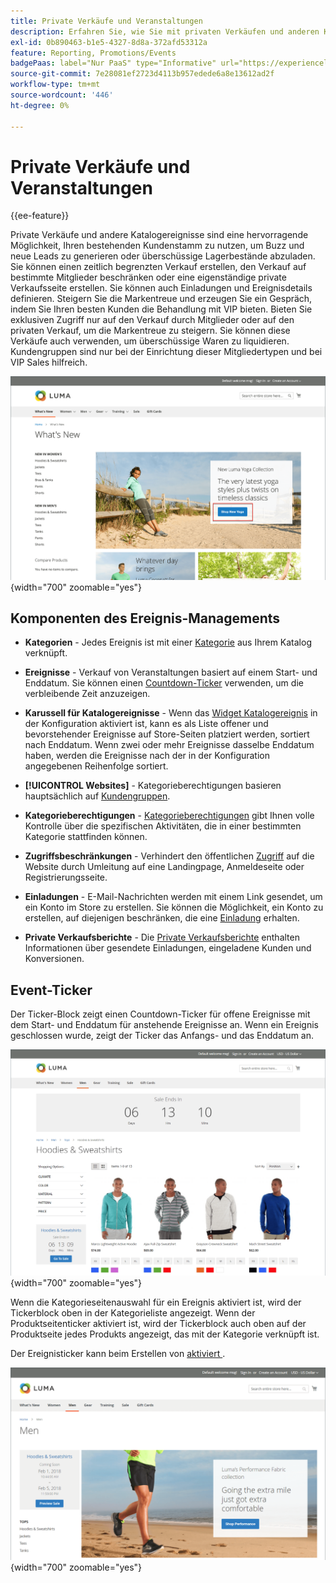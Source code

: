 ```yaml
---
title: Private Verkäufe und Veranstaltungen
description: Erfahren Sie, wie Sie mit privaten Verkäufen und anderen Katalogereignissen den Umsatz für Ihren bestehenden Kundenstamm steigern und neue Leads generieren können.
exl-id: 0b890463-b1e5-4327-8d8a-372afd53312a
feature: Reporting, Promotions/Events
badgePaas: label="Nur PaaS" type="Informative" url="https://experienceleague.adobe.com/en/docs/commerce/user-guides/product-solutions" tooltip="Gilt nur für Adobe Commerce in Cloud-Projekten (von Adobe verwaltete PaaS-Infrastruktur) und lokale Projekte."
source-git-commit: 7e28081ef2723d4113b957edede6a8e13612ad2f
workflow-type: tm+mt
source-wordcount: '446'
ht-degree: 0%

---
```


# Private Verkäufe und Veranstaltungen

{{ee-feature}}

Private Verkäufe und andere Katalogereignisse sind eine hervorragende Möglichkeit, Ihren bestehenden Kundenstamm zu nutzen, um Buzz und neue Leads zu generieren oder überschüssige Lagerbestände abzuladen. Sie können einen zeitlich begrenzten Verkauf erstellen, den Verkauf auf bestimmte Mitglieder beschränken oder eine eigenständige private Verkaufsseite erstellen. Sie können auch Einladungen und Ereignisdetails definieren. Steigern Sie die Markentreue und erzeugen Sie ein Gespräch, indem Sie Ihren besten Kunden die Behandlung mit VIP bieten. Bieten Sie exklusiven Zugriff nur auf den Verkauf durch Mitglieder oder auf den privaten Verkauf, um die Markentreue zu steigern. Sie können diese Verkäufe auch verwenden, um überschüssige Waren zu liquidieren. Kundengruppen sind nur bei der Einrichtung dieser Mitgliedertypen und bei VIP Sales hilfreich.

![Beispiel einer Storefront - Ereignis auf der Startseite](./assets/storefront-event-home-page.png){width="700" zoomable="yes"}

## Komponenten des Ereignis-Managements

- **Kategorien** - Jedes Ereignis ist mit einer [Kategorie](../catalog/category-create.md) aus Ihrem Katalog verknüpft.

- **Ereignisse** - Verkauf von Veranstaltungen basiert auf einem Start- und Enddatum. Sie können einen [Countdown-Ticker](#event-ticker) verwenden, um die verbleibende Zeit anzuzeigen.

- **Karussell für Katalogereignisse** - Wenn das [Widget Katalogereignis](../content-design/widget-event-carousel.md) in der Konfiguration aktiviert ist, kann es als Liste offener und bevorstehender Ereignisse auf Store-Seiten platziert werden, sortiert nach Enddatum. Wenn zwei oder mehr Ereignisse dasselbe Enddatum haben, werden die Ereignisse nach der in der Konfiguration angegebenen Reihenfolge sortiert.

- **[!UICONTROL Websites]** - Kategorieberechtigungen basieren hauptsächlich auf [Kundengruppen](../customers/customer-groups.md).

- **Kategorieberechtigungen** - [Kategorieberechtigungen](../catalog/category-permissions.md) gibt Ihnen volle Kontrolle über die spezifischen Aktivitäten, die in einer bestimmten Kategorie stattfinden können.

- **Zugriffsbeschränkungen** - Verhindert den öffentlichen [Zugriff](event-configure.md#restrict-access) auf die Website durch Umleitung auf eine Landingpage, Anmeldeseite oder Registrierungsseite.

- **Einladungen** - E-Mail-Nachrichten werden mit einem Link gesendet, um ein Konto im Store zu erstellen. Sie können die Möglichkeit, ein Konto zu erstellen, auf diejenigen beschränken, die eine [Einladung](invitations.md) erhalten.

- **Private Verkaufsberichte** - Die [Private Verkaufsberichte](../getting-started/private-sales-reports.md) enthalten Informationen über gesendete Einladungen, eingeladene Kunden und Konversionen.

## Event-Ticker

Der Ticker-Block zeigt einen Countdown-Ticker für offene Ereignisse mit dem Start- und Enddatum für anstehende Ereignisse an. Wenn ein Ereignis geschlossen wurde, zeigt der Ticker das Anfangs- und das Enddatum an.

![Beispiel-Storefront - Ereigniskarussell](./assets/storefront-event-ticker-carousel.png){width="700" zoomable="yes"}

Wenn die Kategorieseitenauswahl für ein Ereignis aktiviert ist, wird der Tickerblock oben in der Kategorieliste angezeigt. Wenn der Produktseitenticker aktiviert ist, wird der Tickerblock auch oben auf der Produktseite jedes Produkts angezeigt, das mit der Kategorie verknüpft ist.

Der Ereignisticker kann beim Erstellen von [ aktiviert ](event-create.md).

![Beispiel einer Storefront - Ereignis-Seitenleiste](./assets/storefront-event-sidebar.png){width="700" zoomable="yes"}
